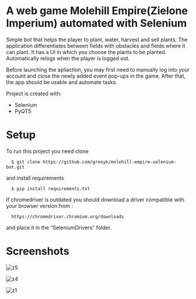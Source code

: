 # A web game Molehill Empire(Zielone Imperium) automated with Selenium

Simple bot that helps the player to plant, water, harvest and sell plants. The application differentiates between fields with obstacles and fields where it can plant.   It has a UI in which you choose the plants to be planted. Automatically relogs when the player is logged out.

Before launching the apliaction, you may first need to manually log into your account and close the newly added event pop-ups in the game. After that, the app should be usable and automate tasks.

Project is created with:
* Selenium
* PyQT5

# Setup
To run this project you need clone
```
  $ git clone https://github.com/greeyk/molehill-empire-selenium-bot.git
```
and install requirements
```
  $ pip install requirements.txt
```

If chromedriver is outdated you should download a driver compatible with your browser version from :
```
  https://chromedriver.chromium.org/downloads 
```
and place it in the "SeleniumDrivers" folder.

# Screenshots
![z5](https://user-images.githubusercontent.com/96060616/190684769-0c00e633-6767-48de-8659-9c5ad2ed94f3.PNG)

![z4](https://user-images.githubusercontent.com/96060616/190686518-abcb7a28-a6b8-40cc-a150-8bed9d38422a.PNG)

![z1](https://user-images.githubusercontent.com/96060616/190686616-645e0728-1c47-4742-bcb3-ea32a1c1dd0d.PNG)

